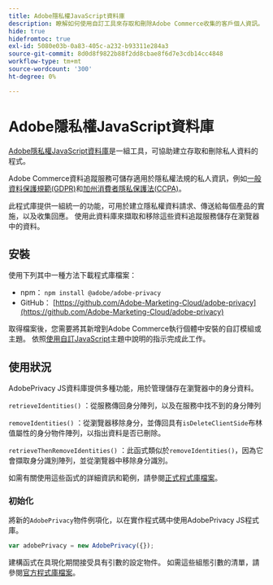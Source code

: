 ```yaml
---
title: Adobe隱私權JavaScript資料庫
description: 瞭解如何使用自訂工具來存取和刪除Adobe Commerce收集的客戶個人資訊。
hide: true
hidefromtoc: true
exl-id: 5080e03b-0a83-405c-a232-b93311e284a3
source-git-commit: 8d0d8f9822b88f2dd8cbae8f6d7e3cdb14cc4848
workflow-type: tm+mt
source-wordcount: '300'
ht-degree: 0%

---
```


# Adobe隱私權JavaScript資料庫

<!-- TODO: Remove hide metadata when the library has been integrated with Commerce. -->

[Adobe隱私權JavaScript資料庫](https://experienceleague.adobe.com/docs/experience-platform/privacy/js-library.html?lang=zh-Hant)是一組工具，可協助建立存取和刪除私人資料的程式。

Adobe Commerce資料追蹤服務可儲存適用於隱私權法規的私人資訊，例如[一般資料保護規範(GDPR)](gdpr.md)和[加州消費者隱私保護法(CCPA)](ccpa.md)。

此程式庫提供一組統一的功能，可用於建立隱私權資料請求、傳送給每個產品的實施，以及收集回應。 使用此資料庫來擷取和移除這些資料追蹤服務儲存在瀏覽器中的資料。

## 安裝

使用下列其中一種方法下載程式庫檔案：

- npm： `npm install @adobe/adobe-privacy`
- GitHub： [https://github.com/Adobe-Marketing-Cloud/adobe-privacy](https://github.com/Adobe-Marketing-Cloud/adobe-privacy)

取得檔案後，您需要將其新增到Adobe Commerce執行個體中安裝的自訂模組或主題。 依照[使用自訂JavaScript](https://developer.adobe.com/commerce/frontend-core/javascript/custom/)主題中說明的指示完成此工作。

## 使用狀況

AdobePrivacy JS資料庫提供多種功能，用於管理儲存在瀏覽器中的身分資料。

`retrieveIdentities()`
：從服務傳回身分陣列，以及在服務中找不到的身分陣列

`removeIdentities()`
：從瀏覽器移除身分，並傳回具有`isDeleteClientSide`布林值屬性的身分物件陣列，以指出資料是否已刪除。

`retrieveThenRemoveIdentities()`
：此函式類似於`removeIdentities()`，因為它會擷取身分識別陣列，並從瀏覽器中移除身分識別。

如需有關使用這些函式的詳細資訊和範例，請參閱[正式程式庫檔案](https://experienceleague.adobe.com/docs/experience-platform/privacy/js-library.html?lang=zh-Hant)。

### 初始化

將新的`AdobePrivacy`物件例項化，以在實作程式碼中使用AdobePrivacy JS程式庫。

```js
var adobePrivacy = new AdobePrivacy({});
```

建構函式在具現化期間接受具有引數的設定物件。
如需這些組態引數的清單，請參閱[官方程式庫檔案](https://experienceleague.adobe.com/docs/experience-platform/privacy/js-library.html?lang=zh-Hant)。
